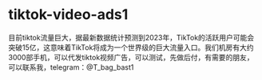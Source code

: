 # tiktok-video-ads1
目前tiktok流量巨大，据最新数据统计预测到2023年，TikTok的活跃用户可能会突破15亿，这意味着TikTok将成为一个世界级的巨大流量入口。我们机房有大约3000部手机，可以代发tiktok视频广告，可以测试，先做后付，有需要的朋友，可以联系我，telegram：@T_bag_bast1
